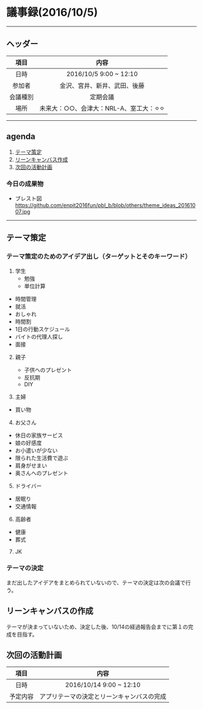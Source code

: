 # 議事録(2016/10/5)
---
## ヘッダー
|項目|内容|
|:--:|:--:|
| 日時 | 2016/10/5  9:00 ~ 12:10|
| 参加者 | 金沢、宮井、新井、武田、後藤|
| 会議種別 | 定期会議 |
| 場所 | 未来大：○○、会津大：NRL-A、室工大：⚪︎⚪︎ |

---
## agenda
1. [テーマ策定](#anchar1)
2. [リーンキャンバス作成](#anchar2)
3. [次回の活動計画](#anchar3)

### 今日の成果物 
- ブレスト図　https://github.com/enpit2016fun/pbl_b/blob/others/theme_ideas_20161007.jpg

---

## <div id="anchar1"/>テーマ策定
### テーマ策定のためのアイデア出し（ターゲットとそのキーワード）
1. 学生
	- 勉強
	- 単位計算
  - 時間管理
  - 就活
  - おしゃれ
  - 時間割
  - 1日の行動スケジュール
  - バイトの代理人探し
  - 面接
	 
2. 親子
	- 子供へのプレゼント
	- 反抗期
	- DIY
  
3. 主婦
  - 買い物
  
4. お父さん
  - 休日の家族サービス
  - 娘の好感度
  - お小遣いが少ない
  - 限られた生活費で遊ぶ
  - 肩身がせまい
  - 奥さんへのプレゼント
  
5. ドライバー
  - 居眠り
  - 交通情報
  
6. 高齢者
  - 健康
  - 葬式
  
7. JK

### テーマの決定
まだ出したアイデアをまとめられていないので、テーマの決定は次の会議で行う。

## <div id="anchar2"/>リーンキャンバスの作成
テーマが決まっていないため、決定した後、10/14の経過報告会までに第１の完成を目指す。


## <div id="anchar3"/>次回の活動計画
|項目|内容|
|:--:|:--:|
| 日時 | 2016/10/14  9:00 ~ 12:10|
| 予定内容 | アプリテーマの決定とリーンキャンバスの完成 |
